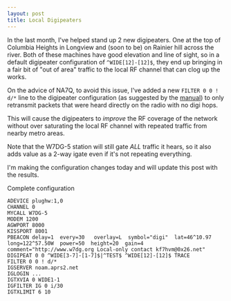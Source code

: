 ```yaml
---
layout: post
title: Local Digipeaters
---
```


In the last month, I've helped stand up 2 new digipeaters. One at the top of
Columbia Heights in Longview and (soon to be) on Rainier hill across the river.
Both of these machines have good elevation and line of sight, so in a default
digipeater configuration of `^WIDE[12]-[12]$`, they end up bringing in a fair
bit of "out of area" traffic to the local RF channel that can clog up the
works.

On the advice of NA7Q, to avoid this issue, I've added a new `FILTER 0 0 ! d/*`
line to the digipeater configuration (as suggested by the
[manual](https://raw.githubusercontent.com/wb2osz/direwolf/master/doc/User-Guide.pdf))
to only retransmit packets that were heard directly on the radio with no digi
hops.

This will cause the digipeaters to _improve_ the RF coverage of the network
without over saturating the local RF channel with repeated traffic from nearby
metro areas.

Note that the W7DG-5 station will still gate _ALL_ traffic it hears, so it also
adds value as a 2-way igate even if it's not repeating everything.

I'm making the configuration changes today and will update this post with the
results.

Complete configuration

```
ADEVICE plughw:1,0
CHANNEL 0
MYCALL W7DG-5
MODEM 1200
AGWPORT 8000
KISSPORT 8001
PBEACON delay=1  every=30   overlay=L  symbol="digi"  lat=46^10.97  long=122^57.50W  power=50  height=20  gain=4  comment="http://www.w7dg.org Local-only contact kf7hvm@0x26.net"
DIGIPEAT 0 0 ^WIDE[3-7]-[1-7]$|^TEST$ ^WIDE[12]-[12]$ TRACE
FILTER 0 0 ! d/*
IGSERVER noam.aprs2.net
IGLOGIN ...
IGTXVIA 0 WIDE1-1
IGFILTER IG 0 i/30
IGTXLIMIT 6 10
```
